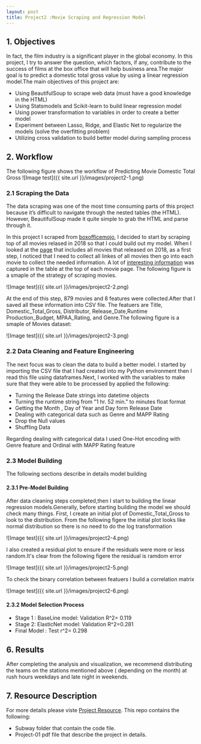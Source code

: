 ```yaml
---
layout: post
title: Project2 :Movie Scraping and Regression Model
---
```




## 1. Objectives



In fact, the film industry is a significant player in the global economy.  In this project, I try to answer the question, which factors, if any, contribute to the success of films at the box office that will help business area.The major goal is to predict a domestic total gross value by using a linear regression model.The main objectives of this project are:

* Using BeautifulSoup to scrape web data (must have a good knowledge in the HTML)
* Using Statsmodels and Scikit-learn to build linear regression model
* Using power transformation to variables in order to create a better model
* Experiment between Lasso, Ridge, and Elastic Net to regularize the models (solve the overfitting problem)
* Utilizing cross validation to build better model during sampling process



## 2. Workflow
The following figure shows the workflow of Predicting Movie Domestic Total Gross 
![Image test]({{ site.url }}/images/project2-1.png)



### 2.1 Scraping the Data
The data scraping was one of the most time consuming parts of this project because it’s difficult to navigate through the nested tables (the HTML). However, BeautifulSoup made it quite simple to grab the HTML and parse through it.

In this project I scraped from [boxofficemojo](https://www.boxofficemojo.com), I decided to start by scraping top of all  movies relased in 2018 so that I could build out my model. When I looked at the [page](https://www.boxofficemojo.com/yearly/chart/?yr=2018&p=.htm) that includes all movies that released on 2018, as a first step, I noticed that I need to collect all linkes of all movies then  go into each movie to collect the needed information. A lot of [interesting information](https://www.boxofficemojo.com/movies/?id=grinch2017.htm) was captured in the table at the top of each movie page. The following figure is a smaple of the strategy of scraping movies.

![Image test]({{ site.url }}/images/project2-2.png)

At the end of this step, 879 movies and 8 features were collected.After that I saved all these information into CSV file.
The featuers are Title, Domestic_Total_Gross, Distributor, Release_Date,Runtime	Production_Budget, MPAA_Rating, and Genre.The following figure is a smaple of Movies dataset:

![Image test]({{ site.url }}/images/project2-3.png)


### 2.2 Data Cleaning and Feature Engineering

The next focus was to clean the data to build a better model. I started by importing the CSV file that I had created into my Python environment then I read this file using dataframes.Next, I worked with the variables to make sure that they were able to be processed by applied the following: 

* Turning the Release Date strings into datetime objects
* Turning the runtime string from "1 hr. 52 min." to minutes float format
* Getting the Month , Day of Year and Day form Release Date
* Dealing with categorical data such as Genre and MAPP Rating
* Drop the Null values
* Shuffling Data

Regarding dealing with categorical data I used One-Hot encoding with Genre feature and Ordinal with MAPP Rating feature

### 2.3 Model Building 
The following sections describe in details model building

#### 2.3.1 Pre-Model Building 

After data cleaning steps completed,then I start to building the linear regression models.Generally, before starting building the model we should check many things. First, I create an initial plot of Domestic_Total_Gross to look to the distribution. From the following figere the initial plot looks like normal distribution so there is no need to do the log transformation

![Image test]({{ site.url }}/images/project2-4.png)

I also created a residual plot to ensure if the residuals were more or less random.It's clear from the following figere the residual is ramdom error

![Image test]({{ site.url }}/images/project2-5.png)

To check the binary correlation between featuers I build a correlation matrix

![Image test]({{ site.url }}/images/project2-6.png)

#### 2.3.2 Model Selection Process

* Stage 1 :
BaseLine model: Validation R^2= 0.119
* Stage 2:
ElasticNet model: Validation R^2=0.281
* Final Model : 
Test r^2= 0.298


## 6. Results

After completing the analysis and visualization, we recommend distributing the teams on the stations mentioned above ( depending on the month) at rush hours weekdays and late night in weekends. 

  


## 7. Resource Description
For more details please viste [Project Resource](https://github.com/thisismetis/sa19_ds1/tree/master/student_work/project1/team4). This repo contains the following:
* Subway folder that contain the code file.
* Project-01 pdf file that describe the project in details.


